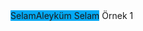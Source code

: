 <span class="widget" style="background: #03A9F4;">
 <span class="widget-text">Selam</span>Aleyküm Selam</span>
 Örnek 1
